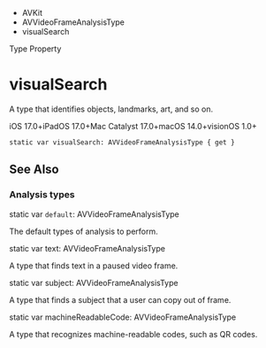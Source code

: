 

- AVKit
- AVVideoFrameAnalysisType
-  visualSearch 

Type Property

# visualSearch

A type that identifies objects, landmarks, art, and so on.

iOS 17.0+iPadOS 17.0+Mac Catalyst 17.0+macOS 14.0+visionOS 1.0+

``` source
static var visualSearch: AVVideoFrameAnalysisType { get }
```

## See Also

### Analysis types

static var `default`: AVVideoFrameAnalysisType

The default types of analysis to perform.

static var text: AVVideoFrameAnalysisType

A type that finds text in a paused video frame.

static var subject: AVVideoFrameAnalysisType

A type that finds a subject that a user can copy out of frame.

static var machineReadableCode: AVVideoFrameAnalysisType

A type that recognizes machine-readable codes, such as QR codes.

